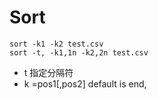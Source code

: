 # Sort

```
sort -k1 -k2 test.csv
sort -t, -k1,1n -k2,2n test.csv
```

- t 指定分隔符
- k =pos1[,pos2] default is end,